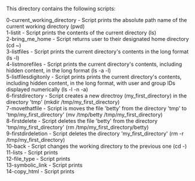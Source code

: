 This directory contains the following scripts:

0-current_working_directory - Script prints the absolute path name of the current working directory (pwd)  
1-listit - Script prints the contents of the current directory (ls)  
2-bring_me_home - Script returns user to their designated home directory (cd ~)  
3-listfiles - Script prints the current directory's contents in the long format (ls -l)  
4-listmorefiles - Script prints the current directory's contents, including hidden content, in the long format (ls -a -l)  
5-listfilesdigitonly - Script prints prints the current directory's contents, including hidden content, in the long format, with user and group IDs displayed numerically (ls -l -n -a)  
6-firstdirectory - Script creates a new directroy (my_first_directory) in the directory 'tmp' (mkdir /tmp/my_first_directory)  
7-movethatfile - Script is moves the file 'betty' from the directory 'tmp' to 'tmp/my_first_directory' (mv /tmp/betty /tmp/my_first_directory)  
8-firstdelete - Script deletes the file 'betty' from the directory 'tmp/my_first_directory' (rm /tmp/my_first_directory/betty)  
9-firstdirdeletion - Script deletes the directory 'my_first_directory' (rm -r /tmp/my_first_directory)  
10-back - Script changes the working directory to the previous one (cd -)  
11-lists - Script prints  
12-file_type - Script prints  
13-symbolic_link - Script prints  
14-copy_html - Script prints  
